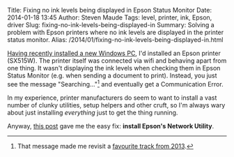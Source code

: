 Title: Fixing no ink levels being displayed in Epson Status Monitor
Date: 2014-01-18 13:45
Author: Steven Maude
Tags: level, printer, ink, Epson, driver
Slug: fixing-no-ink-levels-being-displayed-in
Summary: Solving a problem with Epson printers where no ink levels are displayed in the printer status monitor.
Alias: /2014/01/fixing-no-ink-levels-being-displayed-in.html

[Having recently installed a new Windows
PC](http://www.stevenmaude.co.uk/2013/12/things-ive-learned-from-building-and),
I'd installed an Epson printer (SX515W). The printer itself was
connected via wifi and behaving apart from one thing. It wasn't
displaying the ink levels when checking them in Epson Status Monitor
(e.g. when sending a document to print). Instead, you just see the
message "Searching…"[^1] and eventually get a
Communication Error.

In my experience, printer manufacturers do seem to
want to install a vast number of clunky utilities, setup helpers and
other cruft, so I'm always wary about just installing *everything* just
to get the thing running.

Anyway, [this
post](http://www.sevenforums.com/drivers/11756-epson-status-monitor-can-t-check-ink-levels.html#post420023)
gave me the easy fix: **install Epson's Network
Utility**.

[^1]: That message made me revisit a [favourite track from
2013](https://www.youtube.com/watch?v=2vtgHoBrh4w).

